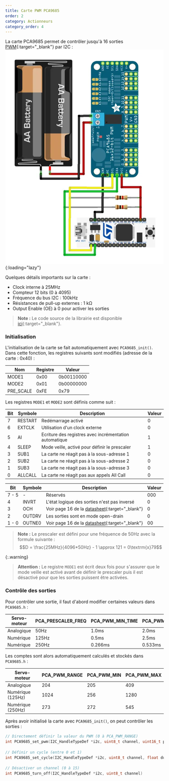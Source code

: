 ```yaml
---
title: Carte PWM PCA9685
order: 2
category: Actionneurs
category_order: 4
---
```


La carte PCA9685 permet de contrôler jusqu'à 16 sorties [PWM](/actionneurs/pwm){:target="_blank"} par I2C :
![PCA965](/images/diagrams/PCA9685.webp){:loading="lazy"}

Quelques détails importants sur la carte :
- Clock interne à 25MHz
- Compteur 12 bits (0 à 4095)
- Fréquence du bus I2C : 100kHz
- Résistances de pull-up externes : 1 kΩ
- Output Enable (OE) à 0 pour activer les sorties

> **Note :** Le code source de la librairie est disponible [ici](https://github.com/RobotechNancy/Actionneurs/tree/master/PCA9685){:target="_blank"}.

### Initialisation

L'initialisation de la carte se fait automatiquement avec `PCA9685_init()`.
Dans cette fonction, les registres suivants sont modifiés (adresse de la carte : 0x40) :

|    Nom    | Registre |   Valeur   |
|-----------|----------|------------|
| MODE1     | 0x00     | 0b00110000 |
| MODE2     | 0x01     | 0b00000000 |
| PRE_SCALE | 0xFE     | 0x79       |

Les registres `MODE1` et `MODE2` sont définis comme suit :

| Bit | Symbole | Description                                            | Valeur |
|-----|---------|--------------------------------------------------------|--------|
| 7   | RESTART | Redémarrage activé                                     | 0      |
| 6   | EXTCLK  | Utilisation d'un clock externe                         | 0      |
| 5   | AI      | Ecriture des registres avec incrémentation automatique | 1      |
| 4   | SLEEP   | Mode veille, activé pour définir le prescaler          | 1      |
| 3   | SUB1    | La carte ne réagit pas à la sous-adresse 1             | 0      |
| 2   | SUB2    | La carte ne réagit pas à la sous-adresse 2             | 0      |
| 1   | SUB3    | La carte ne réagit pas à la sous-adresse 3             | 0      |
| 0   | ALLCALL | La carte ne réagit pas aux appels All Call             | 0      |

| Bit   | Symbole | Description                                                                                            | Valeur |
|-------|---------|--------------------------------------------------------------------------------------------------------|--------|
| 7 - 5 | -       | Réservés                                                                                               | 000    |
| 4     | INVRT   | L'état logique des sorties n'est pas inversé                                                           | 0      |
| 3     | OCH     | Voir page 16 de la [datasheet](https://cdn-shop.adafruit.com/datasheets/PCA9685.pdf){:target="_blank"} | 0      |
| 2     | OUTDRV  | Les sorties sont en mode open-drain                                                                    | 0      |
| 1 - 0 | OUTNE0  | Voir page 16 de la [datasheet](https://cdn-shop.adafruit.com/datasheets/PCA9685.pdf){:target="_blank"} | 00     |

> **Note :** Le prescaler est défini pour une fréquence de 50Hz avec la formule suivante :
> $$D = \frac{25MHz}{4096*50Hz} - 1 \approx 121 = 0\textrm{x}79$$

{:.warning}
> **Attention :** Le registre `MODE1` est écrit deux fois pour s'assurer que le mode veille est activé avant de définir le prescaler
> puis il est désactivé pour que les sorties puissent être activées.

### Contrôle des sorties

Pour contrôler une sortie, il faut d'abord modifier certaines valeurs dans `PCA9685.h` :

| Servo-moteur | PCA_PRESCALER_FREQ | PCA_PWM_MIN_TIME | PCA_PWM_MAX_TIME |
|--------------|--------------------|------------------|------------------|
| Analogique   | 50Hz               | 1.0ms            | 2.0ms            |
| Numérique    | 125Hz              | 0.5ms            | 2.5ms            |
| Numérique    | 250Hz              | 0.266ms          | 0.533ms          |

Les comptes sont alors automatiquement calculés et stockés dans `PCA9685.h` :

| Servo-moteur      | PCA_PWM_RANGE | PCA_PWM_MIN | PCA_PWM_MAX |
|-------------------|---------------|-------------|-------------|
| Analogique        | 204           | 205         | 409         |
| Numérique (125Hz) | 1024          | 256         | 1280        |
| Numérique (250Hz) | 273           | 272         | 545         |

Après avoir initialisé la carte avec `PCA9685_init()`, on peut contrôler les sorties :

```c
// Directement définir la valeur du PWM (0 à PCA_PWM_RANGE)
int PCA9685_set_pwm(I2C_HandleTypeDef *i2c, uint8_t channel, uint16_t points)

// Définir un cycle (entre 0 et 1)
int PCA9685_set_cycle(I2C_HandleTypeDef *i2c, uint8_t channel, float duty_cycle)

// Désactiver un channel (0 à 15)
int PCA9685_turn_off(I2C_HandleTypeDef *i2c, uint8_t channel)
```

<script type="text/javascript" id="MathJax-script" async
	src="https://cdn.jsdelivr.net/npm/mathjax@3/es5/tex-mml-chtml.js">
</script>
